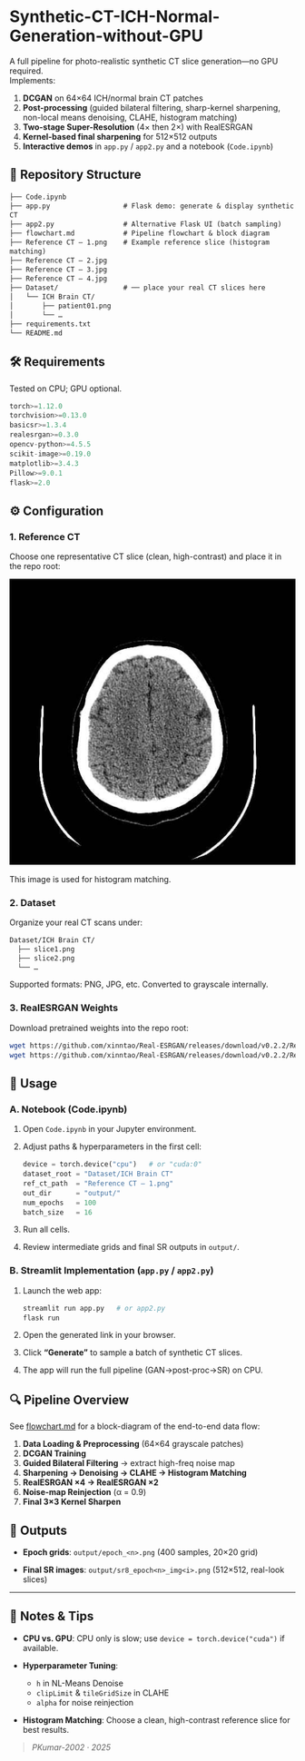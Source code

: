 # Synthetic-CT-ICH-Normal-Generation-without-GPU

A full pipeline for photo-realistic synthetic CT slice generation—no GPU required.  
Implements:

1. **DCGAN** on 64×64 ICH/normal brain CT patches  
2. **Post-processing** (guided bilateral filtering, sharp-kernel sharpening, non-local means denoising, CLAHE, histogram matching)  
3. **Two-stage Super-Resolution** (4× then 2×) with RealESRGAN  
4. **Kernel-based final sharpening** for 512×512 outputs  
5. **Interactive demos** in `app.py` / `app2.py` and a notebook (`Code.ipynb`)  

## 📁 Repository Structure
```
├── Code.ipynb
├── app.py                  # Flask demo: generate & display synthetic CT
├── app2.py                 # Alternative Flask UI (batch sampling)
├── flowchart.md            # Pipeline flowchart & block diagram
├── Reference CT – 1.png    # Example reference slice (histogram matching)
├── Reference CT – 2.jpg
├── Reference CT – 3.jpg
├── Reference CT – 4.jpg
├── Dataset/                # ── place your real CT slices here
│   └── ICH Brain CT/
│       ├── patient01.png
│       └── …
├── requirements.txt
└── README.md
```
## 🛠️ Requirements

Tested on CPU; GPU optional.
```python
torch>=1.12.0
torchvision>=0.13.0
basicsr>=1.3.4
realesrgan>=0.3.0
opencv-python>=4.5.5
scikit-image>=0.19.0
matplotlib>=3.4.3
Pillow>=9.0.1
flask>=2.0
```
## ⚙️ Configuration

### 1. Reference CT

Choose one representative CT slice (clean, high-contrast) and place it in the repo root:

![Ref Img](<Reference%20CT%20-%204.jpg>)

This image is used for histogram matching.

### 2. Dataset

Organize your real CT scans under:

```
Dataset/ICH Brain CT/
  ├── slice1.png
  ├── slice2.png
  └── …
```

Supported formats: PNG, JPG, etc. Converted to grayscale internally.

### 3. RealESRGAN Weights

Download pretrained weights into the repo root:

```bash
wget https://github.com/xinntao/Real-ESRGAN/releases/download/v0.2.2/RealESRGAN_x4plus.pth
wget https://github.com/xinntao/Real-ESRGAN/releases/download/v0.2.2/RealESRGAN_x2plus.pth
```

## 🚀 Usage

### A. Notebook (Code.ipynb)

1. Open `Code.ipynb` in your Jupyter environment.
2. Adjust paths & hyperparameters in the first cell:

   ```python
   device = torch.device("cpu")   # or "cuda:0"
   dataset_root = "Dataset/ICH Brain CT"
   ref_ct_path  = "Reference CT – 1.png"
   out_dir      = "output/"
   num_epochs   = 100
   batch_size   = 16
   ```
3. Run all cells.
4. Review intermediate grids and final SR outputs in `output/`.

### B. Streamlit Implementation (`app.py` / `app2.py`)

1. Launch the web app:

   ```bash
   streamlit run app.py   # or app2.py
   flask run
   ```
2. Open the generated link in your browser.
3. Click **“Generate”** to sample a batch of synthetic CT slices.
4. The app will run the full pipeline (GAN→post-proc→SR) on CPU.

## 🔍 Pipeline Overview

See [flowchart.md](flowchart.md) for a block-diagram of the end-to-end data flow:

1. **Data Loading & Preprocessing** (64×64 grayscale patches)
2. **DCGAN Training**
3. **Guided Bilateral Filtering** → extract high-freq noise map
4. **Sharpening → Denoising → CLAHE → Histogram Matching**
5. **RealESRGAN ×4 → RealESRGAN ×2**
6. **Noise-map Reinjection** (α = 0.9)
7. **Final 3×3 Kernel Sharpen**

## 🎯 Outputs

* **Epoch grids**:
  `output/epoch_<n>.png` (400 samples, 20×20 grid)

* **Final SR images**:
  `output/sr8_epoch<n>_img<i>.png` (512×512, real-look slices)

---

## 📝 Notes & Tips

* **CPU vs. GPU**: CPU only is slow; use `device = torch.device("cuda")` if available.
* **Hyperparameter Tuning**:

  * `h` in NL-Means Denoise
  * `clipLimit` & `tileGridSize` in CLAHE
  * `alpha` for noise reinjection
    
* **Histogram Matching**: Choose a clean, high-contrast reference slice for best results.

> *PKumar-2002 · 2025*

